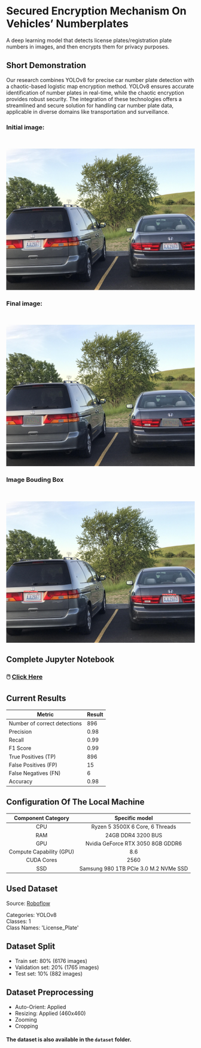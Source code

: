 # Secured Encryption Mechanism On Vehicles’ Numberplates

A deep learning model that detects license plates/registration plate numbers in images, and then encrypts them for privacy purposes.

<!-- Use `jupyter lab --allow-root` in terminal. -->

## Short Demonstration

Our research combines YOLOv8 for precise car number plate detection with a chaotic-based logistic map encryption method. YOLOv8 ensures accurate identification of number plates in real-time, while the chaotic encryption provides robust security. The integration of these technologies offers a streamlined and secure solution for handling car number plate data, applicable in diverse domains like transportation and surveillance.

### Initial image:

<br>

![Initial image](./manually_test/fr61z22ysw5z.jpg)

### Final image:

<br>

![Final image](./encrypted.jpg)

### Image Bouding Box

<br>

![Image Bouding Box](./runs/detect/train22/fr61z22ysw5z.jpg)


## Complete Jupyter Notebook

### 🖱️ [Click Here](./Vehicle_Image_Encryption_Research.ipynb)


## Current Results

| Metric                       | Result |
| ---------------------------- | ------ |
| Number of correct detections | 896    |
| Precision                    | 0.98   |
| Recall                       | 0.99   |
| F1 Score                     | 0.99   |
| True Positives (TP)          | 896    |
| False Positives (FP)         | 15     |
| False Negatives (FN)         | 6      |
| Accuracy                     | 0.98   |

## Configuration Of The Local Machine

|  **Component Category**  |          **Specific model**           |
| :----------------------: | :-----------------------------------: |
|           CPU            |    Ryzen 5 3500X 6 Core, 6 Threads    |
|           RAM            |          24GB DDR4 3200 BUS           |
|           GPU            |   Nvidia GeForce RTX 3050 8GB GDDR6   |
| Compute Capability (GPU) |                  8.6                  |
|        CUDA Cores        |                 2560                  |
|           SSD            | Samsung 980 1TB PCIe 3.0 M.2 NVMe SSD |

## Used Dataset

Source: [Roboflow](https://universe.roboflow.com/augmented-startups/vehicle-registration-plates-trudk/dataset/1?ref=roboflow2huggingface)

Categories: YOLOv8 <br>
Classes: 1 <br>
Class Names: 'License_Plate' <br>

## Dataset Split

- Train set: 80% (6176 images)
- Validation set: 20% (1765 images)
- Test set: 10% (882 images)

## Dataset Preprocessing

- Auto-Orient: Applied
- Resizing: Applied (460x460)
- Zooming
- Cropping

#### The dataset is also available in the `dataset` folder.
